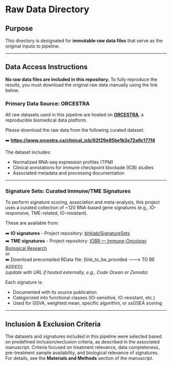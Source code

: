 # Raw Data Directory

## Purpose

This directory is designated for **immutable raw data files** that serve as the original inputs to pipeline. 

---

## Data Access Instructions

**No raw data files are included in this repository.** To fully reproduce the results, you must download the original raw data manually using the link below.

### Primary Data Source: ORCESTRA

All raw datasets used in this pipeline are hosted on [**ORCESTRA**](https://www.orcestra.ca/clinical_icb), a reproducible biomedical data platform.

Please download the raw data from the following curated dataset:

➡️ **https://www.orcestra.ca/clinical_icb/62f29e85be1b2e72a9c177f4**

The dataset includes:
- Normalized RNA-seq expression profiles (TPM)
- Clinical annotations for immune checkpoint blockade (ICB) studies
- Associated metadata and processing documentation

---

### Signature Sets: Curated Immune/TME Signatures

To perform signature scoring, association and meta-analysis, this project uses a curated collection of ~120 RNA-based gene signatures (e.g., IO-responsive, TME-related, IO-resistant).

These are available from:

➡️ **IO signatures** - Project repository: [bhklab/SignatureSets](https://github.com/bhklab/SignatureSets)  
➡️ **TME signatures** - Project repository: [IOBR — Immune-Oncology Biological Research](https://github.com/IOBR/IOBR)  
or  
➡️ Download precompiled RData file: [link_to_be_provided ---> TO BE ADDED]  
*(update with URL if hosted externally, e.g., Code Ocean or Zenodo)*

Each signature is:
- Documented with its source publication
- Categorized into functional classes (IO-sensitive, IO-resistant, etc.)
- Used for GSVA, weighted mean, specific algorithm, or ssGSEA scoring

---

## Inclusion & Exclusion Criteria

The datasets and signatures included in this pipeline were selected based on predefined inclusion/exclusion criteria, as described in the associated manuscript. Criteria focused on treatment relevance, data completeness, pre-treatment sample availability, and biological relevance of signatures. For details, see the **Materials and Methods** section of the manuscript.